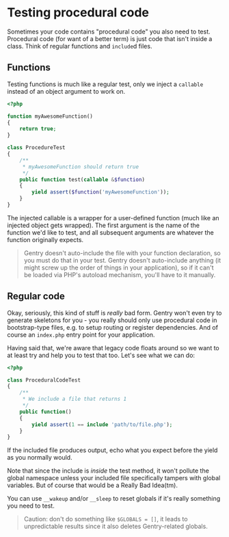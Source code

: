 # Testing procedural code
Sometimes your code contains "procedural code" you also need to test. Procedural
code (for want of a better term) is just code that isn't inside a class. Think
of regular functions and `include`d files.

## Functions
Testing functions is much like a regular test, only we inject a `callable`
instead of an object argument to work on.

```php
<?php

function myAwesomeFunction()
{
    return true;
}

class ProcedureTest
{
    /**
     * myAwesomeFunction should return true
     */
    public function test(callable &$function)
    {
        yield assert($function('myAwesomeFunction'));
    }
}
```

The injected callable is a wrapper for a user-defined function (much like an
injected object gets wrapped). The first argument is the name of the function
we'd like to test, and all subsequent arguments are whatever the function
originally expects.

> Gentry doesn't auto-include the file with your function declaration, so you
> must do that in your test. Gentry doesn't auto-include anything (it might
> screw up the order of things in your application), so if it can't be loaded
> via PHP's autoload mechanism, you'll have to it manually.

## Regular code
Okay, seriously, this kind of stuff is _really_ bad form. Gentry won't even try
to generate skeletons for you - you really should only use procedural code in
bootstrap-type files, e.g. to setup routing or register dependencies. And of
course an `index.php` entry point for your application.

Having said that, we're aware that legacy code floats around so we want to at
least try and help you to test that too. Let's see what we can do:

```php
<?php

class ProceduralCodeTest
{
    /**
     * We include a file that returns 1
     */
    public function()
    {
        yield assert(1 == include 'path/to/file.php');
    }
}
```

If the included file produces output, echo what you expect before the yield as
you normally would.

Note that since the include is _inside_ the test method, it won't pollute the
global namespace unless your included file specifically tampers with global
variables. But of course that would be a Really Bad Idea(tm).

You can use `__wakeup` and/or `__sleep` to reset globals if it's really
something you need to test.

> Caution: don't do something like `$GLOBALS = []`, it leads to unpredictable
> results since it also deletes Gentry-related globals.

